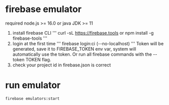 # firebase emulator

required node.js >= 16.0 or java JDK >= 11
1. install firebase CLI
'''
curl -sL https://firebase.tools or npm install -g firebase-tools
'''
2. login at the first time
'''
firebase login:ci (--no-localhost)
'''
Token will be generated, save it to FIREBASE_TOKEN env var, system will automatically use the token. 
Or run all firebase commands with the --token TOKEN flag.
3. check your project id in firebase.json is correct

# run emulator
```
firebase emulators:start
```